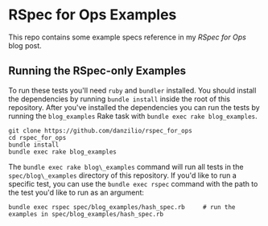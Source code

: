 # RSpec for Ops Examples

This repo contains some example specs reference in my *RSpec for Ops* blog post.

## Running the RSpec-only Examples

To run these tests you'll need `ruby` and `bundler` installed. You should install the dependencies by running `bundle install` inside the root of this repository. After you've installed the dependencies you can run the tests by running the `blog_examples` Rake task with `bundle exec rake blog_examples`.

```
git clone https://github.com/danzilio/rspec_for_ops
cd rspec_for_ops
bundle install
bundle exec rake blog_examples
```

The `bundle exec rake blog\_examples` command will run all tests in the `spec/blog\_examples` directory of this repository. If you'd like to run a specific test, you can use the `bundle exec rspec` command with the path to the test you'd like to run as an argument:

```
bundle exec rspec spec/blog_examples/hash_spec.rb     # run the examples in spec/blog_examples/hash_spec.rb
```

